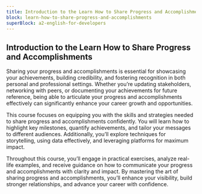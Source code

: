 ```yaml
---
title: Introduction to the Learn How to Share Progress and Accomplishments
block: learn-how-to-share-progress-and-accomplishments
superBlock: a2-english-for-developers
---
```


## Introduction to the Learn How to Share Progress and Accomplishments

Sharing your progress and accomplishments is essential for showcasing your achievements, building credibility, and fostering recognition in both personal and professional settings. Whether you’re updating stakeholders, networking with peers, or documenting your achievements for future reference, being able to articulate your progress and accomplishments effectively can significantly enhance your career growth and opportunities.

This course focuses on equipping you with the skills and strategies needed to share progress and accomplishments confidently. You will learn how to highlight key milestones, quantify achievements, and tailor your messages to different audiences. Additionally, you’ll explore techniques for storytelling, using data effectively, and leveraging platforms for maximum impact.

Throughout this course, you’ll engage in practical exercises, analyze real-life examples, and receive guidance on how to communicate your progress and accomplishments with clarity and impact. By mastering the art of sharing progress and accomplishments, you’ll enhance your visibility, build stronger relationships, and advance your career with confidence.
